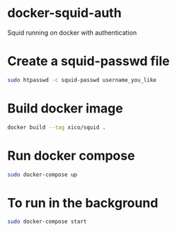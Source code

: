 # docker-squid-auth
Squid running on docker with authentication

# Create a squid-passwd file
```bash
sudo htpasswd -c squid-passwd username_you_like
```

# Build docker image
```bash
docker build --tag xico/squid .
```

# Run docker compose
```bash
sudo docker-compose up
```
# To run in the background
```bash
sudo docker-compose start
```

